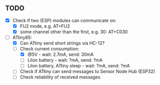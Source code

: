 ## TODO
- [x] Check if two (ESP) modules can communicate on:
    - [x] FU2 mode, e.g. AT+FU2
    - [x] some channel other than the first, e.g. 30: AT+C030
- [ ] ATtiny85:
    - [x] Can ATtiny send short strings via HC-12?
    - [ ] Check current consumption:
        - [x] @5V - wait: 2.7mA, send: 30mA
        - [ ] LiIon battery - wait: ?mA, send: ?mA
        - [ ] LiIon battery, ATtiny sleep - wait: ?mA, send: ?mA
    - [ ] Check if ATtiny can send messages to Sensor Node Hub (ESP32)
    - [ ] Check reliability of received messages
